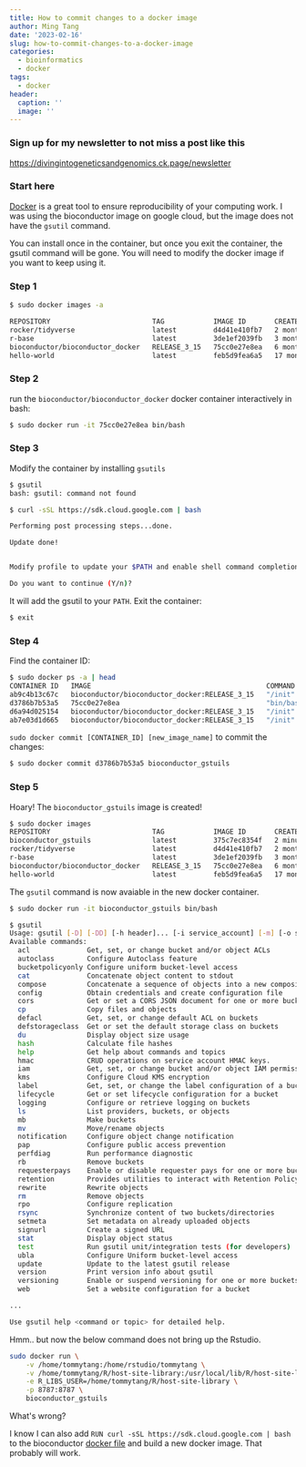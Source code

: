 ```yaml
---
title: How to commit changes to a docker image
author: Ming Tang
date: '2023-02-16'
slug: how-to-commit-changes-to-a-docker-image
categories:
  - bioinformatics
  - docker
tags:
  - docker
header:
  caption: ''
  image: ''
---
```


### Sign up for my newsletter to not miss a post like this

https://divingintogeneticsandgenomics.ck.page/newsletter

### Start here

[Docker](https://www.docker.com/) is a great tool to ensure reproducibility of your computing work. I was
using the bioconductor image on google cloud, but the image does not have the `gsutil` command.


You can install once in the container, but once you exit the container, the gsutil command
will be gone. You will need to modify the docker image if you want to keep using it.


### Step 1

```bash
$ sudo docker images -a

REPOSITORY                         TAG            IMAGE ID       CREATED         SIZE
rocker/tidyverse                   latest         d4d41e410fb7   2 months ago    2.16GB
r-base                             latest         3de1ef2039fb   3 months ago    838MB
bioconductor/bioconductor_docker   RELEASE_3_15   75cc0e27e8ea   6 months ago    4.23GB
hello-world                        latest         feb5d9fea6a5   17 months ago   13.3kB
```

### Step 2

run the `bioconductor/bioconductor_docker` docker container interactively in bash:
 
```bash
$ sudo docker run -it 75cc0e27e8ea bin/bash
```

### Step 3

Modify the container by installing `gsutils`

```bash
$ gsutil
bash: gsutil: command not found

$ curl -sSL https://sdk.cloud.google.com | bash

Performing post processing steps...done.

Update done!


Modify profile to update your $PATH and enable shell command completion?

Do you want to continue (Y/n)?
```

It will add the gsutil to your `PATH`. Exit the container:

```bash
$ exit
```

### Step 4 

Find the container ID:

```bash
$ sudo docker ps -a | head
CONTAINER ID   IMAGE                                           COMMAND      CREATED             STATUS                          PORTS                                       NAMES
ab9c4b13c67c   bioconductor/bioconductor_docker:RELEASE_3_15   "/init"      36 seconds ago      Up 35 seconds                   0.0.0.0:8787->8787/tcp, :::8787->8787/tcp   keen_khayyam
d3786b7b53a5   75cc0e27e8ea                                    "bin/bash"   10 minutes ago      Exited (127) 23 seconds ago                                                 quirky_cori
d6a94d025154   bioconductor/bioconductor_docker:RELEASE_3_15   "/init"      About an hour ago   Exited (0) About a minute ago                                               kind_goldwasser
ab7e03d1d665   bioconductor/bioconductor_docker:RELEASE_3_15   "/init"      About an hour ago   Exited (0) About an hour ago                                                wonderful_bouman
```

`sudo docker commit [CONTAINER_ID] [new_image_name]` to commit the changes:

```bash
$ sudo docker commit d3786b7b53a5 bioconductor_gstuils
```

### Step 5

Hoary! The `bioconductor_gstuils` image is created!

```bash
$ sudo docker images
REPOSITORY                         TAG            IMAGE ID       CREATED         SIZE
bioconductor_gstuils               latest         375c7ec8354f   2 minutes ago   5.49GB
rocker/tidyverse                   latest         d4d41e410fb7   2 months ago    2.16GB
r-base                             latest         3de1ef2039fb   3 months ago    838MB
bioconductor/bioconductor_docker   RELEASE_3_15   75cc0e27e8ea   6 months ago    4.23GB
hello-world                        latest         feb5d9fea6a5   17 months ago   13.3kB
```

The `gsutil` command is now avaiable in the new docker container.

```bash
$ sudo docker run -it bioconductor_gstuils bin/bash

$ gsutil
Usage: gsutil [-D] [-DD] [-h header]... [-i service_account] [-m] [-o section:flag=value]... [-q] [-u user_project] [command [opts...] args...]
Available commands:
  acl              Get, set, or change bucket and/or object ACLs
  autoclass        Configure Autoclass feature
  bucketpolicyonly Configure uniform bucket-level access
  cat              Concatenate object content to stdout
  compose          Concatenate a sequence of objects into a new composite object.
  config           Obtain credentials and create configuration file
  cors             Get or set a CORS JSON document for one or more buckets
  cp               Copy files and objects
  defacl           Get, set, or change default ACL on buckets
  defstorageclass  Get or set the default storage class on buckets
  du               Display object size usage
  hash             Calculate file hashes
  help             Get help about commands and topics
  hmac             CRUD operations on service account HMAC keys.
  iam              Get, set, or change bucket and/or object IAM permissions.
  kms              Configure Cloud KMS encryption
  label            Get, set, or change the label configuration of a bucket.
  lifecycle        Get or set lifecycle configuration for a bucket
  logging          Configure or retrieve logging on buckets
  ls               List providers, buckets, or objects
  mb               Make buckets
  mv               Move/rename objects
  notification     Configure object change notification
  pap              Configure public access prevention
  perfdiag         Run performance diagnostic
  rb               Remove buckets
  requesterpays    Enable or disable requester pays for one or more buckets
  retention        Provides utilities to interact with Retention Policy feature.
  rewrite          Rewrite objects
  rm               Remove objects
  rpo              Configure replication
  rsync            Synchronize content of two buckets/directories
  setmeta          Set metadata on already uploaded objects
  signurl          Create a signed URL
  stat             Display object status
  test             Run gsutil unit/integration tests (for developers)
  ubla             Configure Uniform bucket-level access
  update           Update to the latest gsutil release
  version          Print version info about gsutil
  versioning       Enable or suspend versioning for one or more buckets
  web              Set a website configuration for a bucket

...

Use gsutil help <command or topic> for detailed help.
```

Hmm.. but now the below command does not bring up the Rstudio.

```bash
sudo docker run \
    -v /home/tommytang:/home/rstudio/tommytang \
    -v /home/tommytang/R/host-site-library:/usr/local/lib/R/host-site-library \
    -e R_LIBS_USER=/home/tommytang/R/host-site-library \
  	-p 8787:8787 \
  	bioconductor_gstuils
```

What's wrong?

I know I can also add `RUN curl -sSL https://sdk.cloud.google.com | bash` to the bioconductor [docker file](https://github.com/Bioconductor/bioconductor_docker/blob/master/Dockerfile) and 
build a new docker image. That probably will work.

